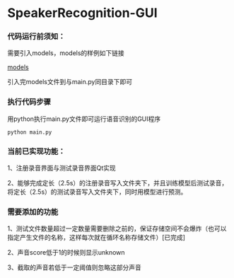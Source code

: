 # SpeakerRecognition-GUI

### 代码运行前须知：

需要引入models，models的样例如下链接

[models](https://github.com/TaoRuijie/SpeakerRecognitionDemo/tree/main/models)

引入完models文件到与main.py同目录下即可

### 执行代码步骤


用python执行main.py文件即可运行语音识别的GUI程序
```shell
python main.py
```


### 当前已实现功能：

1、注册录音界面与测试录音界面Qt实现

2、能够完成定长（2.5s）的注册录音写入文件夹下，并且训练模型后测试录音，将定长（2.5s）的测试录音写入文件夹下，同时用模型进行预测。

### 需要添加的功能

1、测试文件数量超过一定数量需要删除之前的，保证存储空间不会爆炸（也可以指定产生文件的名称，这样每次就在循环名称存储文件）[已完成]

2、声音score低于1的时候则显示unknown

3、截取的声音若低于一定阈值则忽略这部分声音